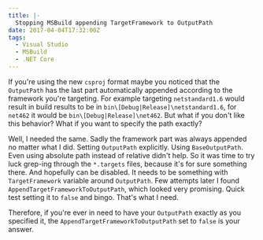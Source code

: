 ```yaml
---
title: |-
  Stopping MSBuild appending TargetFramework to OutputPath
date: 2017-04-04T17:32:00Z
tags:
  - Visual Studio
  - MSBuild
  - .NET Core
---
```

If you're using the new `csproj` format maybe you noticed that the `OutputPath` has the last part automatically appended according to the framework you're targeting. For example targeting `netstandard1.6` would result in build results to be in `bin\[Debug|Release]\netstandard1.6`, for `net462` it would be `bin\[Debug|Release]\net462`. But what if you don't like this behavior? What if you want to specify the path exactly? 

<!-- excerpt -->

Well, I needed the same. Sadly the framework part was always appended no matter what I did. Setting `OutputPath` explicitly. Using `BaseOutputPath`. Even using absolute path instead of relative didn't help. So it was time to try luck grep-ing through the `*.targets` files, because it's for sure something there. And hopefully can be disabled. It needs to be something with `TargetFramework` variable around `OutputPath`. Few attempts later I found `AppendTargetFrameworkToOutputPath`, which looked very promising. Quick test setting it to `false` and bingo. That's what I need.

Therefore, if you're ever in need to have your `OutputPath` exactly as you specified it, the `AppendTargetFrameworkToOutputPath` set to `false` is your answer.